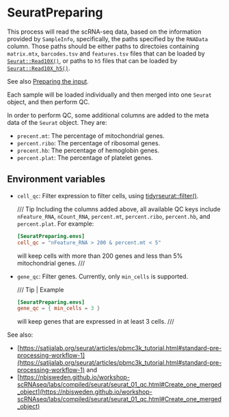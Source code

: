 # SeuratPreparing

This process will read the scRNA-seq data, based on the information provided by `SampleInfo`, specifically, the paths specified by the `RNAData` column. Those paths should be either paths to directoies containing `matrix.mtx`, `barcodes.tsv` and `features.tsv` files that can be loaded by [`Seurat::Read10X()`][1], or paths to `h5` files that can be loaded by [`Seurat::Read10X_h5()`][2].

See also [Preparing the input](../preparing-input.md#scRNA-seq-data).

Each sample will be loaded individually and then merged into one `Seurat` object, and then perform QC.

In order to perform QC, some additional columns are added to the meta data of the `Seurat` object. They are:

- `precent.mt`: The percentage of mitochondrial genes.
- `percent.ribo`: The percentage of ribosomal genes.
- `precent.hb`: The percentage of hemoglobin genes.
- `percent.plat`: The percentage of platelet genes.

## Environment variables

- `cell_qc`: Filter expression to filter cells, using [tidyrseurat::filter()][3].

    /// Tip
    Including the columns added above, all available QC keys include `nFeature_RNA`, `nCount_RNA`, `percent.mt`, `percent.ribo`, `percent.hb`, and `percent.plat`. For example:

    ```toml
    [SeuratPreparing.envs]
    cell_qc = "nFeature_RNA > 200 & percent.mt < 5"
    ```
    will keep cells with more than 200 genes and less than 5% mitochondrial genes.
    ///

- `gene_qc`: Filter genes. Currently, only `min_cells` is supported.

    /// Tip | Example
    ```toml
    [SeuratPreparing.envs]
    gene_qc = { min_cells = 3 }
    ```
    will keep genes that are expressed in at least 3 cells.
    ///

See also:
- [https://satijalab.org/seurat/articles/pbmc3k_tutorial.html#standard-pre-processing-workflow-1](https://satijalab.org/seurat/articles/pbmc3k_tutorial.html#standard-pre-processing-workflow-1) and
- [https://nbisweden.github.io/workshop-scRNAseq/labs/compiled/seurat/seurat_01_qc.html#Create_one_merged_object](https://nbisweden.github.io/workshop-scRNAseq/labs/compiled/seurat/seurat_01_qc.html#Create_one_merged_object)

[1]: https://satijalab.org/seurat/reference/read10x
[2]: https://satijalab.org/seurat/reference/read10x_h5
[3]: https://stemangiola.github.io/tidyseurat/reference/dplyr-methods.html
